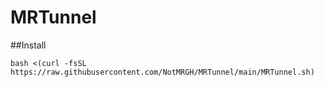 # MRTunnel

##Install
 ```
 bash <(curl -fsSL https://raw.githubusercontent.com/NotMRGH/MRTunnel/main/MRTunnel.sh)
 ```

